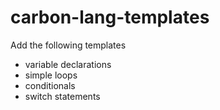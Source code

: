 # carbon-lang-templates

Add the following templates

- variable declarations
- simple loops
- conditionals
- switch statements

